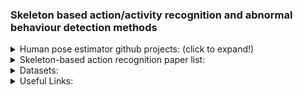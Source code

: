 ### Skeleton based action/activity recognition and abnormal behaviour detection methods

<details>
  
<summary>Human pose estimator github projects: (click to expand!)</summary>
  
  (2017-2020) [Github, AlphaPose](https://github.com/MVIG-SJTU/AlphaPose); [paper 1, Pose flow](http://bmvc2018.org/contents/papers/0096.pdf); [paper 2, crowdpose](http://openaccess.thecvf.com/content_CVPR_2019/html/Li_CrowdPose_Efficient_Crowded_Scenes_Pose_Estimation_and_a_New_Benchmark_CVPR_2019_paper.html); [paper 3 RMPE](http://openaccess.thecvf.com/content_iccv_2017/html/Fang_RMPE_Regional_Multi-Person_ICCV_2017_paper.html):  Multi-person pose estimator, achieves 70+ mAP (75 mAP) on COCO dataset and 80+ mAP (82.1 mAP) on MPII dataset.
  
  (2020) [Github, MMPose](https://github.com/open-mmlab/mmpose); [tutorial](https://github.com/open-mmlab/mmpose/blob/master/docs/getting_started.md): an open-source toolbox for pose estimation based on PyTorch. The toolbox directly supports COCO, AIC, MPII, MPII-TRB, OCHuman, etc.
  
  (2017) [Github, Towards 3D Human Pose Estimation in the Wild: A Weakly-Supervised Approach](https://github.com/xingyizhou/Pytorch-pose-hg-3d); [paper ICCV2017](https://arxiv.org/abs/1704.02447): Anaconda, Python 3.6 and PyTorch v0.4.1.
  
  (2018) [Github, PyTorch-Pose](https://github.com/bearpaw/pytorch-pose): PyTorch implementation of the general pipeline for 2D single human pose estimation.
  
  (2018-2019) [Github1, Simple Baselines for Human Pose Estimation and Tracking](https://github.com/HRNet/DEKR), [Github2](https://github.com/leoxiaobin/deep-high-resolution-net.pytorch), [Github3](https://github.com/Microsoft/human-pose-estimation.pytorch);  [paper1 ECCV2018](http://openaccess.thecvf.com/content_ECCV_2018/html/Bin_Xiao_Simple_Baselines_for_ECCV_2018_paper.html), [paper2 TPAMI2019](https://ieeexplore.ieee.org/abstract/document/9052469/), [paper3 cvpr2021](http://openaccess.thecvf.com/content/CVPR2021/html/Geng_Bottom-Up_Human_Pose_Estimation_via_Disentangled_Keypoint_Regression_CVPR_2021_paper.html); [Blug tutorial](https://towardsdatascience.com/overview-of-human-pose-estimation-neural-networks-hrnet-higherhrnet-architectures-and-faq-1954b2f8b249):
  
  (2019-2021) [Github, OpenPifPaf](https://github.com/wangzheallen/awesome-human-pose-estimation), [paper CVPR2019](https://openaccess.thecvf.com/content_CVPR_2019/html/Kreiss_PifPaf_Composite_Fields_for_Human_Pose_Estimation_CVPR_2019_paper.html), [arxiv paper](https://arxiv.org/abs/2103.02440): Continuously tested on Linux, MacOS and Windows. [Tutorial](https://openpifpaf.github.io/intro.html)
  
  (2018) Github, [Simple Baseline](https://github.com/microsoft/human-pose-estimation.pytorch), [arxive paper](https://arxiv.org/abs/1804.06208): Pytorch 0.4, python 3.6, Ubuntu 16.04, NVIDIA GPUs.
  
  (2021) [Github, SWAHR-HumanPose](https://github.com/greatlog/SWAHR-HumanPose), [paper CVPR2021](https://arxiv.org/abs/2012.15175): 
  
  (2018) [Github, Real-time 2D Multi-Person Pose Estimation *on CPU*: Lightweight OpenPose](https://github.com/Daniil-Osokin/lightweight-human-pose-estimation.pytorch), [arxiv paper](https://arxiv.org/abs/1811.12004): Ubuntu 16.04, Python 3.6, PyTorch 0.4.1, No GPU needed.
  
  (2019) [Github, VideoPose3D](https://github.com/facebookresearch/VideoPose3D), [paper CVPR2019](https://openaccess.thecvf.com/content_CVPR_2019/papers/Pavllo_3D_Human_Pose_Estimation_in_Video_With_Temporal_Convolutions_and_CVPR_2019_paper.pdf): Python 3+ , PyTorch >= 0.4.0.
  
  (2020) [Github, VoxelPose:Towards Multi-Camera 3D Human Pose Estimation in Wild Environment](https://github.com/microsoft/voxelpose-pytorch), [paper ECCV2020](https://www.ecva.net/papers/eccv_2020/papers_ECCV/html/738_ECCV_2020_paper.php):
  
  (2020) [Github, VIBE: Video Inference for Human Body Pose and Shape Estimation](https://github.com/mkocabas/VIBE), [paper CVPR2020](https://openaccess.thecvf.com/content_CVPR_2020/papers/Kocabas_VIBE_Video_Inference_for_Human_Body_Pose_and_Shape_Estimation_CVPR_2020_paper.pdf):
  
  (2021) [Github, PoseAug: A Differentiable Pose Augmentation Framework for 3D Human Pose Estimation](https://github.com/jfzhang95/PoseAug), [paper CVPR2021](https://arxiv.org/abs/2105.02465):
  
  (since 2016) [Github, OpenPose](https://github.com/CMU-Perceptual-Computing-Lab/openpose), [paper IEEE2019](https://ieeexplore.ieee.org/abstract/document/8765346/), [paper CVPR2017](http://openaccess.thecvf.com/content_cvpr_2017/html/Cao_Realtime_Multi-Person_2D_CVPR_2017_paper.html), [paper CVPR2017](http://openaccess.thecvf.com/content_cvpr_2017/html/Simon_Hand_Keypoint_Detection_CVPR_2017_paper.html), [paper CVPR2016](http://openaccess.thecvf.com/content_cvpr_2016/html/Wei_Convolutional_Pose_Machines_CVPR_2016_paper.html): Real-time multi-person system to jointly detect human body, hand, facial, and foot keypoints (in total 135 keypoints) on single images.
  
  (2019) [Github, Cross View Fusion for 3D Human Pose Estimation](https://github.com/microsoft/multiview-human-pose-estimation-pytorch), [paper ICCV2019](https://chunyuwang.netlify.com/img/ICCV_Cross_view_camera_ready.pdf): Uses MPII,  Human36M, and Limb length prior for 3D Pose Estimation. For 2D task they use multiview training on mixed datasets (MPII+H36M) and test on H36M. For 3D task they use multiview test on H36M (based on CPU or GPU).
  
  (2021) [Github, 3D Human Pose Estimation with Spatial and Temporal Transformers](https://github.com/zczcwh/PoseFormer), [paper ICCV2021](https://arxiv.org/abs/2103.10455):
  
  (2020) [Github, UniPose: Unified Human Pose Estimation in Single Images and Videos](https://github.com/bmartacho/UniPose), [paper CVPR2020](https://arxiv.org/abs/2001.08095): datasets used are LSP, MPII, PennAction, and BBC Pose.  
  
  (2018) [Github, Integral Human Pose Regression](https://github.com/JimmySuen/integral-human-pose), [paper ICCV2018](http://openaccess.thecvf.com/content_ECCV_2018/html/Xiao_Sun_Integral_Human_Pose_ECCV_2018_paper.html), [paper 2 arxiv](https://arxiv.org/abs/1809.06079): Python 3.6, tested on CentOs7 (Other Linux system is also OK), CUDA  9.0 (least 8.0), PyTorch 0.4.0.
  
  (2021) [Github, Bottom-Up Human Pose Estimation Via Disentangled Keypoint Regression](https://github.com/HRNet/DEKR), [CVPR2021](https://openaccess.thecvf.com/content/CVPR2021/papers/Geng_Bottom-Up_Human_Pose_Estimation_via_Disentangled_Keypoint_Regression_CVPR_2021_paper.pdf): python 3.6 on Ubuntu 16.04. NVIDIA GPUs are needed.
  
  (2021) [Github, HPRNet: Hierarchical Point Regression for Whole-Body Human Pose Estimation](https://github.com/nerminsamet/HPRNet), [arxiv paper](https://arxiv.org/abs/2106.04269): HPRNet is a bottom-up, one-stage and hierarchical keypoint regression method. PyTorch 1.4.0

  (2020) [Github, DarkPose:Distribution Aware Coordinate Representation for Human Pose Estimation](https://github.com/ilovepose/DarkPose) [paper CVPR2020](http://openaccess.thecvf.com/content_CVPR_2020/html/Zhang_Distribution-Aware_Coordinate_Representation_for_Human_Pose_Estimation_CVPR_2020_paper.html): 2nd place entry of COCO Keypoints Challenge ICCV 2019. uses the MPII dataset.
  
</details>
  
  
  
  
  
  
  
<details>
<summary>Skeleton-based action recognition paper list:</summary>
  
  (2021) () [Revisiting Skeleton-based Action Recognition](https://arxiv.org/abs/2104.13586); [[code]](https://github.com/open-mmlab/mmaction2/blob/master/configs/skeleton/posec3d/README.md)
  
  (2018) (GCN) [Spatial Temporal Graph Convolutional Networks for Skeleton-Based Action Recognition](https://arxiv.org/abs/1801.07455); [[code]](https://github.com/yysijie/st-gcn): ST-GCN has transferred to [MMSkeleton](https://github.com/open-mmlab/mmskeleton), and keep on developing for skeleton-based human understanding. The paper [Rethinking the ST-GCNs for 3D skeleton-based human action recognition](https://www.sciencedirect.com/science/article/pii/S0925231221007153) published in Neurocomputing works on ST-GCN.
  
  (2021) (GCN) [Channel-wise Topology Refinement Graph Convolution for Skeleton-Based Action Recognition](https://arxiv.org/abs/2107.12213); [[code]](https://github.com/Uason-Chen/CTR-GCN).
  
  (CVPR2020) (GCN) [Skeleton-Based Action Recognition with Shift Graph Convolutional Network](http://openaccess.thecvf.com/content_CVPR_2020/papers/Cheng_Skeleton-Based_Action_Recognition_With_Shift_Graph_Convolutional_Network_CVPR_2020_paper.pdf); [[code]](https://github.com/kchengiva/Shift-GCN).
  
  (ACCV2020) () [Decoupled Spatial-Temporal Attention Network for Skeleton-Based Action Recognition](https://arxiv.org/pdf/2007.03263v1.pdf); [[code]](https://github.com/lshiwjx/DSTA-Net).
  
  (CVPR2020) (GCN) [Disentangling and Unifying Graph Convolutions for Skeleton-Based Action Recognition](); [[code official]](https://github.com/kenziyuliu/ms-g3d); [[another code]](https://github.com/metrics-lab/st-fmri).
  
  (CVPR2019) (GCN) [Skeleton-Based Action Recognition with Multi-Stream Adaptive Graph Convolutional Networks](https://arxiv.org/pdf/1912.06971v1.pdf); [IEEE-TIP2020 version](https://arxiv.org/pdf/1912.06971v1.pdf); [[code official]](https://github.com/lshiwjx/2s-AGCN); [[another code]](https://github.com/iamjeff7/j-va-aagcn).
  
  (CVPR2019) (GCN) [Skeleton-Based Action Recognition With Directed Graph Neural Networks
](http://openaccess.thecvf.com/content_CVPR_2019/papers/Shi_Skeleton-Based_Action_Recognition_With_Directed_Graph_Neural_Networks_CVPR_2019_paper.pdf); [[code]](https://github.com/kenziyuliu/DGNN-PyTorch).
  
  (ICPR2021) (Transformers) [Skeleton-based Action Recognition via Spatial and Temporal Transformer Networks](https://arxiv.org/pdf/2008.07404v4.pdf); [[code]](https://github.com/Chiaraplizz/ST-TR).
  
  () () [Stronger, Faster and More Explainable: A Graph Convolutional Baseline for Skeleton-based Action Recognition](https://arxiv.org/pdf/2010.09978v1.pdf); [[official code]](https://github.com/yfsong0709/ResGCNv1); [[another code]](https://github.com/yfsong0709/EfficientGCNv1); [[another code]](https://github.com/Number9929/Gabriel_Project_ResGCNv1).
  
  (AAAI2020) () [Learning Graph Convolutional Network for Skeleton-based Human Action Recognition by Neural Searching](https://arxiv.org/pdf/1911.04131v1.pdf); [[code]](https://github.com/xiaoiker/GCN-NAS).
  
  (2021) () [Constructing Stronger and Faster Baselines for Skeleton-based Action Recognition](https://arxiv.org/pdf/2106.15125v1.pdf); [[official code]](https://github.com/yfsong0709/EfficientGCNv1); [[another code]](https://github.com/yfsong0709/ResGCNv1).
  
  (arXiv 2020) () [Predictively Encoded Graph Convolutional Network for Noise-Robust Skeleton-based Action Recognition](https://arxiv.org/pdf/2003.07514v1.pdf); [[code]](https://github.com/andreYoo/PeGCNs).
  
  
  1.(2016) (RNN) [Deep LSTM + Part-Aware LSTM + NTU RGB+D dataset](https://openaccess.thecvf.com/content_cvpr_2016/html/Shahroudy_NTU_RGBD_A_CVPR_2016_paper.html)

  3.(2016) (RNN) [Spatio-Temporal LSTM with Trust Gates for 3D Human Action Recognition](https://link.springer.com/chapter/10.1007/978-3-319-46487-9_50)

  4.(2017) (RNN) [View Adaptive RNN for High Performance Human Action Recognition From Skeleton Data](https://openaccess.thecvf.com/content_iccv_2017/html/Zhang_View_Adaptive_Recurrent_ICCV_2017_paper.html)

  5.(2017) (CNN) [Two-Stream 3D Convolutional Neural Network for Skeleton-Based Action Recognition](https://arxiv.org/abs/1705.08106)

  6.(2017) (CNN) [Interpretable 3D Human Action Analysis With Temporal Convolutional Networks](https://openaccess.thecvf.com/content_cvpr_2017_workshops/w20/html/Kim_Interpretable_3D_Human_CVPR_2017_paper.html)

  7.(2017) (CNN) [Enhanced skeleton visualization for view invariant human action recognition](https://www.sciencedirect.com/science/article/pii/S0031320317300936)



  
  9.(2018) (GCN) [Deep Progressive Reinforcement Learning for Skeleton-Based Action Recognition](https://openaccess.thecvf.com/content_cvpr_2018/html/Tang_Deep_Progressive_Reinforcement_CVPR_2018_paper.html)

  10.(2019) (GCN) [Two-Stream Adaptive Graph Convolutional Networks for Skeleton-Based Action Recognition](https://openaccess.thecvf.com/content_CVPR_2019/html/Shi_Two-Stream_Adaptive_Graph_Convolutional_Networks_for_Skeleton-Based_Action_Recognition_CVPR_2019_paper.html)

  11.(2019) (GCN) [Actional-Structural Graph Convolutional Networks for Skeleton-Based Action Recognition](https://openaccess.thecvf.com/content_CVPR_2019/html/Li_Actional-Structural_Graph_Convolutional_Networks_for_Skeleton-Based_Action_Recognition_CVPR_2019_paper.html)

  12.(2019) (GCN) [An Attention Enhanced Graph Convolutional LSTM Network for Skeleton-Based Action Recognition](https://openaccess.thecvf.com/content_CVPR_2019/html/Si_An_Attention_Enhanced_Graph_Convolutional_LSTM_Network_for_Skeleton-Based_Action_CVPR_2019_paper.html)

  13.(2019) (GCN) [Skeleton-Based Action Recognition With Directed Graph Neural Networks](https://openaccess.thecvf.com/content_CVPR_2019/html/Shi_Skeleton-Based_Action_Recognition_With_Directed_Graph_Neural_Networks_CVPR_2019_paper.html)

  15.(2020) (GCN) [Context Aware Graph Convolution for Skeleton-Based Action Recognition](https://openaccess.thecvf.com/content_CVPR_2020/html/Zhang_Context_Aware_Graph_Convolution_for_Skeleton-Based_Action_Recognition_CVPR_2020_paper.html)

  16.(2020) (GCN) [Semantics-Guided Neural Networks for Efficient Skeleton-Based Human Action Recognition](https://openaccess.thecvf.com/content_CVPR_2020/html/Zhang_Semantics-Guided_Neural_Networks_for_Efficient_Skeleton-Based_Human_Action_Recognition_CVPR_2020_paper.html)



  (2021) () [Memory Attention Networks for Skeleton-Based Action Recognition](https://ieeexplore.ieee.org/abstract/document/9378801)

  (2021) (Transformer) [Spatial Temporal Transformer Network for Skeleton-Based Action Recognition](https://link.springer.com/chapter/10.1007/978-3-030-68796-0_50)

  (2021) () [Quo Vadis, Skeleton Action Recognition?](https://link.springer.com/article/10.1007/s11263-021-01470-y)

  (2021) (GCN) [Symbiotic Graph Neural Networks for 3D Skeleton-based Human Action Recognition and Motion Prediction](https://ieeexplore.ieee.org/abstract/document/9334430/)

  (2021) () [Tripool: Graph triplet pooling for 3D skeleton-based action recognition](https://www.sciencedirect.com/science/article/pii/S0031320321001084)

  (2021) (GCN) [Spatial Temporal Graph Deconvolutional Network for Skeleton-Based Human Action Recognition](https://ieeexplore.ieee.org/abstract/document/9314910)

  (2021) (GCN) [Skeleton-based action recognition using sparse spatio-temporal GCN with edge effective resistance](https://www.sciencedirect.com/science/article/pii/S0925231220317094)

  (2021) () [Structural Knowledge Distillation for Efficient Skeleton-Based Action Recognition](https://ieeexplore.ieee.org/abstract/document/9351789/)

  (2021) () [Symmetrical Enhanced Fusion Network for Skeleton-based Action Recognition](https://ieeexplore.ieee.org/abstract/document/9319717)

  (2021) (GCN) [Temporal Attention-Augmented Graph Convolutional Network for Efficient Skeleton-Based Human Action Recognition](https://ieeexplore.ieee.org/abstract/document/9412091)


  
</details>

<details>
<summary>Datasets:</summary>
  
### Skeleton-based action/activity recognition datasets:

  (2013) [Human3.6M](https://ieeexplore.ieee.org/abstract/document/6682899), 2-dimensional space, 10 action classes, smaller than the next ones, human labelled.

  (2017) [Kinetics-Skeleton](https://arxiv.org/abs/1705.06950 ), 2-dimensional space, 400 action classes, large-scale, pose estimated, (original RGB videos).

  (2016/2019) [NTU RGB+D](https://openaccess.thecvf.com/content_cvpr_2016/html/Shahroudy_NTU_RGBD_A_CVPR_2016_paper.html), [NTU RGB+D 120](https://ieeexplore.ieee.org/abstract/document/8713892/). 56,880 (/57,600) videos with 60 (/120) action classes that provides 3D skeleton and RGB-D data. bounding box annotations

### RGB video-based action/activity recognition datasets:

  (2014) [UCF Sports Action Data Set](https://www.crcv.ucf.edu/data/UCF_Sports_Action.php) - 150 clips with mean length of 6sec, 10 actions, resolution 720x480 

  (2019) [HOLLYWOOD2](https://www.di.ens.fr/~laptev/actions/hollywood2/) - 3669 video clips, 12 action classes and 10 classes of scenes, (20hours from 69 movies) 

  (2012) [UCF-101](https://arxiv.org/abs/1212.0402). 13,320 videos from youtube; 101 action classes, frame-level annotation.

  (2011) [HMDB-51](https://ieeexplore.ieee.org/document/6126543). 7000 videos from youtube, 51 action classes with at least 101 videos, frame-level annotation.

  (2017/2018/2020) [Kinetics-400](https://arxiv.org/abs/1705.06950), [Kinetics-600](https://arxiv.org/abs/1808.01340), [Kinetics-700](https://arxiv.org/abs/2010.10864). With 400 (/600/700) action classes with 400 (/600/700) 10-second videos for each class. Frame-level annotation.

  (2014) [Sports-1M](https://www.cv-foundation.org/openaccess/content_cvpr_2014/html/Karpathy_Large-scale_Video_Classification_2014_CVPR_paper.html).  1,133,158 videos, automaticaly annotated for 487 actions at video-level. Each video has a url to be downloaded from.
  
  (2014) [THUMOS-14](https://www.sciencedirect.com/science/article/pii/S1077314216301710). 18000 videos, 101 action classes. With trimmed training videos and untrimmed test data, and with rame-level annotation.
  
  (2012) [UCF-101-24](https://arxiv.org/abs/1212.0402). Originated from the UCF-101 dataset with 24 action classes annotated at the pixel-level. 
  
  (2013) [J-HMDB-21](https://www.cv-foundation.org/openaccess/content_iccv_2013/html/Jhuang_Towards_Understanding_Action_2013_ICCV_paper.html). Originated from the HMDB-51 dataset with 21 action classes annotated at the pixel-level.
  
  (2018) [AVA](https://research.google.com/ava/), [well-written paper](https://openaccess.thecvf.com/content_cvpr_2018/papers/Gu_AVA_A_Video_CVPR_2018_paper.pdf). 430 video clips from movies, 15 minutes each with 900 keyframes, in each of which, the persons were labeled with multiple actions. With bounding box annotation.
  
  (2016/2019) [NTU RGB+D](https://openaccess.thecvf.com/content_cvpr_2016/html/Shahroudy_NTU_RGBD_A_CVPR_2016_paper.html), [NTU RGB+D 120](https://ieeexplore.ieee.org/abstract/document/8713892/). 56,880 (/57,600) videos with 60 (/120) action classes that provides 3D skeleton and RGB-D data. bounding box annotations
</details>



<details>
<summary>Useful Links:</summary>
  
  [Pose estimation materials](https://github.com/wangzheallen/awesome-human-pose-estimation)
    
  [MMPose tutorial](https://mmpose.readthedocs.io/en/latest/tasks/2d_body_keypoint.html)
  
  []()
  
</details>

